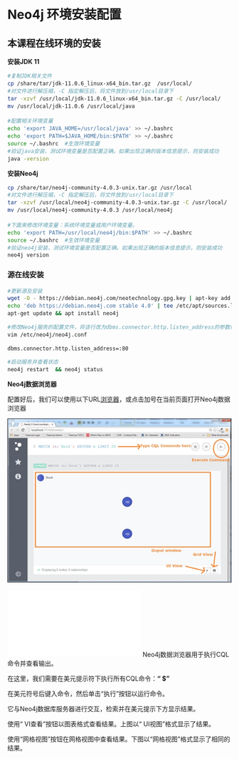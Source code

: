 # Neo4j 环境安装配置

## 本课程在线环境的安装

**安装JDK 11**

```bash
#复制JDK相关文件
cp /share/tar/jdk-11.0.6_linux-x64_bin.tar.gz  /usr/local/
#对文件进行解压缩，-C 指定解压后，将文件放到/usr/local目录下
tar -xzvf /usr/local/jdk-11.0.6_linux-x64_bin.tar.gz -C /usr/local/
mv /usr/local/jdk-11.0.6 /usr/local/java

#配置相关环境变量
echo 'export JAVA_HOME=/usr/local/java' >> ~/.bashrc
echo 'export PATH=$JAVA_HOME/bin:$PATH' >> ~/.bashrc
source ~/.bashrc  #生效环境变量
#验证java安装，测试环境变量是否配置正确。如果出现正确的版本信息提示，则安装成功
java -version
```

**安装Neo4j**

```bash
cp /share/tar/neo4j-community-4.0.3-unix.tar.gz /usr/local
#对文件进行解压缩，-C 指定解压后，将文件放到/usr/local目录下
tar -xzvf /usr/local/neo4j-community-4.0.3-unix.tar.gz -C /usr/local/
mv /usr/local/neo4j-community-4.0.3 /usr/local/neo4j

#下面来修改环境变量：系统环境变量或用户环境变量。
echo 'export PATH=/usr/local/neo4j/bin:$PATH' >> ~/.bashrc
source ~/.bashrc  #生效环境变量
#验证neo4j安装，测试环境变量是否配置正确。如果出现正确的版本信息提示，则安装成功
neo4j version
```

### 源在线安装

```bash
#更新源及安装
wget -O - https://debian.neo4j.com/neotechnology.gpg.key | apt-key add -
echo 'deb https://debian.neo4j.com stable 4.0' | tee /etc/apt/sources.list.d/neo4j.list
apt-get update && apt install neo4j
```
```bash
#修改Neo4j服务的配置文件，将该行改为dbms.connector.http.listen_address的参数修改为80端口
vim /etc/neo4j/neo4j.conf 
```

```
dbms.connector.http.listen_address=:80
```

```bash
#启动服务并查看状态
neo4j restart  && neo4j status
```

**Neo4j数据浏览器**

配置好后，我们可以使用以下URL[浏览器](Dyanmicpod.com)，或点击加号在当前页面打开Neo4j数据浏览器

![Neo4j浏览器](./images/data_browser.jpg)

<iframe src="//player.bilibili.com/player.html?aid=73161752&bvid=BV1LE411y7GW&cid=125137919&page=1" scrolling="no" border="0" frameborder="no" framespacing="0" allowfullscreen="true"> </iframe>
Neo4j数据浏览器用于执行CQL命令并查看输出。

在这里，我们需要在美元提示符下执行所有CQL命令：**“ $”**

在美元符号后键入命令，然后单击“执行”按钮以运行命令。

它与Neo4j数据库服务器进行交互，检索并在美元提示下方显示结果。

使用“ VI查看”按钮以图表格式查看结果。上图以“ UI视图”格式显示了结果。

使用“网格视图”按钮在网格视图中查看结果。下图以“网格视图”格式显示了相同的结果。
